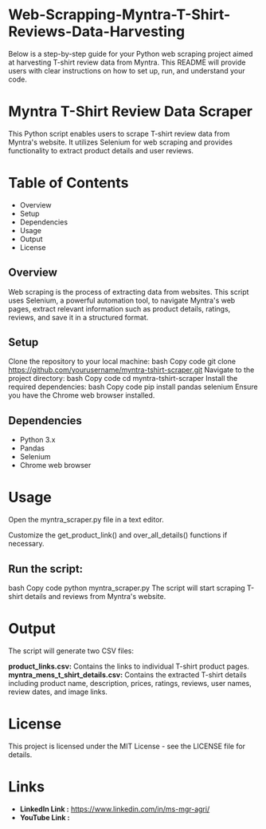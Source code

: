 # Web-Scrapping-Myntra-T-Shirt-Reviews-Data-Harvesting

Below is a step-by-step guide for your Python web scraping project aimed at harvesting T-shirt review data from Myntra. This README will provide users with clear instructions on how to set up, run, and understand your code.

# Myntra T-Shirt Review Data Scraper

This Python script enables users to scrape T-shirt review data from Myntra's website. It utilizes Selenium for web scraping and provides functionality to extract product details and user reviews.

# Table of Contents

* Overview
* Setup
* Dependencies
* Usage
* Output
* License

## Overview

Web scraping is the process of extracting data from websites. This script uses Selenium, a powerful automation tool, to navigate Myntra's web pages, extract relevant information such as product details, ratings, reviews, and save it in a structured format.

## Setup

Clone the repository to your local machine:
bash
Copy code
git clone https://github.com/yourusername/myntra-tshirt-scraper.git
Navigate to the project directory:
bash
Copy code
cd myntra-tshirt-scraper
Install the required dependencies:
bash
Copy code
pip install pandas selenium
Ensure you have the Chrome web browser installed.

## Dependencies

* Python 3.x
* Pandas
* Selenium
* Chrome web browser
  
# Usage

Open the myntra_scraper.py file in a text editor.

Customize the get_product_link() and over_all_details() functions if necessary.

## Run the script:

bash
Copy code
python myntra_scraper.py
The script will start scraping T-shirt details and reviews from Myntra's website.

# Output

The script will generate two CSV files:

**product_links.csv:** Contains the links to individual T-shirt product pages.
**myntra_mens_t_shirt_details.csv:** Contains the extracted T-shirt details including product name, description, prices, ratings, reviews, user names, review dates, and image links.

# License

This project is licensed under the MIT License - see the LICENSE file for details.

# Links 

* **LinkedIn Link :** https://www.linkedin.com/in/ms-mgr-agri/
* **YouTube Link  :**

